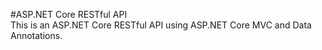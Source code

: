 #ASP.NET Core RESTful API    
This is an ASP.NET Core RESTful API using ASP.NET Core MVC and Data Annotations.
